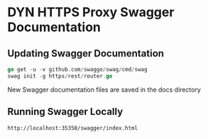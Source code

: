 # DYN HTTPS Proxy Swagger Documentation

## Updating Swagger Documentation

```go
go get -u -v github.com/swaggo/swag/cmd/swag
swag init -g https/rest/router.go
```

New Swagger documentation files are saved in the docs directory

## Running Swagger Locally

```http
http://localhost:35350/swagger/index.html
```
